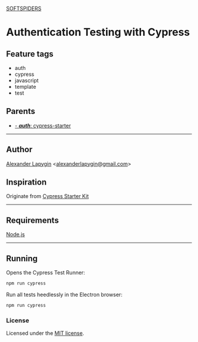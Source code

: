 [SOFTSPIDERS](https://github.com/softspiders/softspiders)

# Authentication Testing with Cypress

## Feature tags

- auth
- cypress
- javascript
- template
- test

## Parents

- [- ***auth***: cypress-starter](https://github.com/softspiders/cypress-starter)

---

## Author

[Alexander Lapygin](https://github.com/AlexanderLapygin) <<alexanderlapygin@gmail.com>>

## Inspiration

Originate from [Cypress Starter Kit](https://github.com/rightsaidjames/cypress-starter-kit)

---

## Requirements

[Node.js](https://nodejs.org/en/download/package-manager/)

---

## Running

Opens the Cypress Test Runner:

```sh
npm run cypress
```

Run all tests heedlessly in the Electron browser:

```sh
npm run cypress
```

### License

Licensed under the [MIT license](./LICENSE).
